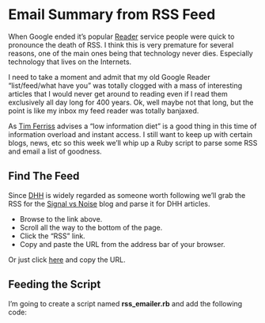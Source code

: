 # Email Summary from RSS Feed

When Google ended it’s popular [Reader](http://www.google.com/reader/about/) service people were quick to pronounce the death of RSS.  I think this is very premature for several reasons, one of the main ones being that technology never dies.  Especially technology that lives on the Internets.

I need to take a moment and admit that my old Google Reader “list/feed/what have you” was totally clogged with a mass of interesting articles that I would never get around to reading even if I read them exclusively all day long for 400 years.  Ok, well maybe not that long, but the point is like my inbox my feed reader was totally banjaxed.

As [Tim Ferriss](http://fourhourworkweek.com/category/low-information-diet-and-selective-ignorance/) advises a “low information diet” is a good thing in this time of information overload and instant access.  I still want to keep up with certain blogs, news, etc so this week we’ll whip up a Ruby script to parse some RSS and email a list of goodness.

## Find The Feed

Since [DHH](https://signalvnoise.com/writers/dhh) is widely regarded as someone worth following we’ll grab the RSS for the [Signal vs Noise](https://signalvnoise.com/) blog and parse it for DHH articles.

* Browse to the link above.
* Scroll all the way to the bottom of the page.
* Click the “RSS” link.
* Copy and paste the URL from the address bar of your browser.

Or just click [here](https://signalvnoise.com/posts.rss) and copy the URL.

## Feeding the Script

I’m going to create a script named **rss_emailer.rb** and add the following code:

```
```